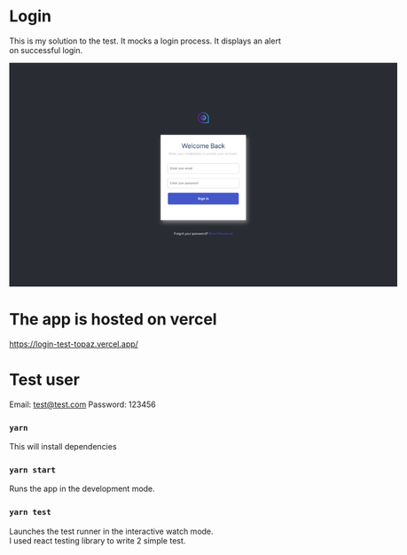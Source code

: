 # Login

This is my solution to the test. It mocks a login process. It displays an alert on successful login.

<img 
  src="public/login.png" 
  alt="Alt text" 
  title="Login Screenshot"
  style="display: inline-block; margin: 0 auto; max-width: 700px">
  >

# The app is hosted on vercel

https://login-test-topaz.vercel.app/

# Test user

Email: test@test.com
Password: 123456

### `yarn`

This will install dependencies

### `yarn start`

Runs the app in the development mode.

### `yarn test`

Launches the test runner in the interactive watch mode.\
I used react testing library to write 2 simple test.

